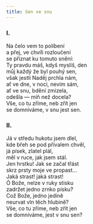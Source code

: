 ```yaml
---
title: Sen ve snu
---
```


### I.

  

Na čelo vem to políbení  
a přej, ve chvíli rozloučení  
se přiznat ku tomuto snění:  
Ty pravdu máš, kdyš myslíš, den  
můj každý že byl pouhý sen,  
však jestli Naděj prchla nám,  
ať ve dne, v noci, nevím sám,  
ať ve snu, bdění zmizela,  
odešla — míň než docela?  
Vše, co tu zříme, neb zřít jen  
se domníváme, v snu jest sen.

### II.

  

Já v středu hukotu jsem dlel,  
kde břeh se pod přívalem chvěl,  
já písek, zlatel plál,  
měl v ruce, jak jsem stál.  
Jen hrstku! Jak se začal třást  
skrz prsty moje ve propast…  
Jaká strast! jaká strast!  
Ó Bože, nelze v ruky stisku  
zadržet jedno zrnko písku?  
Což Bože, jedno jedině  
neurvat vln těch hlubině?  
Vše, co tu zříme, neb zřít jen  
se domníváme, jest v snu sen?
